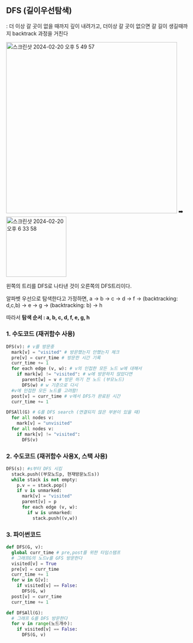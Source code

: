 ## DFS (길이우선탐색)

: 더 이상 갈 곳이 없을 때까지 깊이 내려가고, 더이상 갈 곳이 없으면 갈 길이 생길때까지 backtrack 과정을 거친다

<img width="463" alt="스크린샷 2024-02-20 오후 5 49 57" src="https://github.com/ehyowon/Hanbit-CS101/assets/129304827/fe9eee87-6175-42cf-9dcf-35cb543ca59a"> ➡️
<img width="162.7" alt="스크린샷 2024-02-20 오후 6 33 58" src="https://github.com/ehyowon/Hanbit-CS101/assets/129304827/42943edc-c049-4da1-8710-8dbdf9ac3522"> 

왼쪽의 트리를 DFS로 나타낸 것이 오른쪽의 DFS트리이다.

알파벳 우선으로 탐색한다고 가정하면, 
a -> b -> c -> d -> f -> (backtracking: d,c,b) -> e -> g -> (backtracking: b) -> h

따라서 **탐색 순서 : a, b, c, d, f, e, g, h**

### 1. 수도코드 (재귀함수 사용)
```py	
DFS(v): # v를 방문중
  mark[v] = "visited" # 방문했는지 안했는지 체크
  pre[v] = curr_time # 방문한 시간 기록
  curr_time += 1
  for each edge (v, w): # v의 인접한 모든 노드 w에 대해서
    if mark[w] != "visited": # w에 방문하지 않았다면
      parent[w] = v # 방문 하기 전 노드 (부모노드)
      DFS(w) # w 기준으로 다시
  #v에 인접한 모든 노드를 고려함!
  post[v] = curr_time # v에서 DFS가 완료된 시간
  curr_time += 1

DFSAll(G) # G를 DFS search (연결되지 않은 부분이 있을 때)
  for all nodes v:
    mark[v] = "unvisited"
  for all nodes v:
    if mark[v] != "visited":
      DFS(v)
```
### 2. 수도코드 (재귀함수 사용X, 스택 사용)
```py
DFS(s): #s부터 DFS 시킴
  stack.push((부모노드p, 현재방문노드s))
  while stack is not empty:
    p.v = = stack.pop()
    if v is unmarked:
      mark[v] = "visited"
      parent[v] = p
      for each edge (v, w):
        if w is unmarked:
          stack.push((v,w))
```
### 3. 파이썬코드
```py
def DFS(G, v):
  global curr_time # pre,post를 위한 타임스탬프
  # 그래프G의 노드v를 GFS 방문한다
  visited[v] = True
  pre[v] = curr_time
  curr_time += 1
  for w in G[v]:
    if visited[v] == False:
      DFS(G, w)
  post[v] = curr_time
  curr_time += 1

def DFSAll(G):
  # 그래프 G를 DFS 방문한다
  for v in range(노드개수):
    if visited[v] == False:
      DFS(G, v)
```
